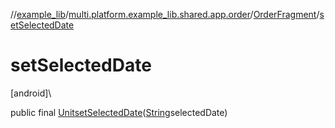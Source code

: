 //[example_lib](../../../index.md)/[multi.platform.example_lib.shared.app.order](../index.md)/[OrderFragment](index.md)/[setSelectedDate](set-selected-date.md)

# setSelectedDate

[android]\

public final [Unit](https://kotlinlang.org/api/latest/jvm/stdlib/kotlin/-unit/index.html)[setSelectedDate](set-selected-date.md)([String](https://developer.android.com/reference/kotlin/java/lang/String.html)selectedDate)
